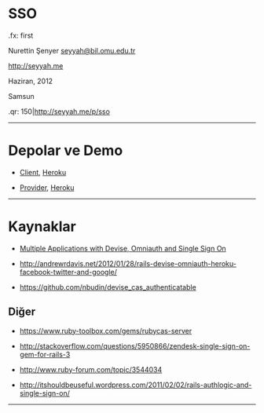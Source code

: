 # SSO

.fx: first

Nurettin Şenyer <seyyah@bil.omu.edu.tr>

http://seyyah.me

Haziran, 2012

Samsun

.qr: 150|http://seyyah.me/p/sso

---

# Depolar ve Demo

- [Client](https://github.com/19test/sso-devise-omniauth-client),
  [Heroku](http://sso-client1.herokuapp.com)

- [Provider](https://github.com/19test/sso-devise-omniauth-provider),
  [Heroku](http://sso-provider-ustad.herokuapp.com)

---

# Kaynaklar

- [Multiple Applications with Devise, Omniauth and Single Sign On](http://blog.joshsoftware.com/2010/12/16/multiple-applications-with-devise-omniauth-and-single-sign-on/)

- http://andrewrdavis.net/2012/01/28/rails-devise-omniauth-heroku-facebook-twitter-and-google/

- https://github.com/nbudin/devise_cas_authenticatable

## Diğer

- https://www.ruby-toolbox.com/gems/rubycas-server

- http://stackoverflow.com/questions/5950866/zendesk-single-sign-on-gem-for-rails-3

- http://www.ruby-forum.com/topic/3544034

- http://itshouldbeuseful.wordpress.com/2011/02/02/rails-authlogic-and-single-sign-on/

---

